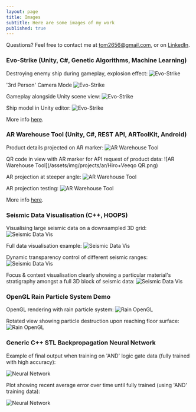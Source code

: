 ```yaml
---
layout: page
title: Images
subtitle: Here are some images of my work
published: true
---
```


Questions? Feel free to contact me at [tom2656@gmail.com](tom2656@gmail.com), or on [LinkedIn](https://www.linkedin.com/in/thomasfisherse/).

### Evo-Strike (Unity, C#, Genetic Algorithms, Machine Learning)
Destroying enemy ship during gameplay, explosion effect:
![Evo-Strike](/assets/img/projects/evogame/Gameplay.png)

'3rd Person' Camera Mode
![Evo-Strike](/assets/img/projects/evogame/3rdPerson.jpg)

Gameplay alongside Unity scene view:
![Evo-Strike](/assets/img/projects/evogame/enemySpawnChosen.png)

Ship model in Unity editor:
![Evo-Strike](/assets/img/projects/evogame/playerShip.jpg)

More info [here](../2021-01-20-EvoGame).

### AR Warehouse Tool (Unity, C#, REST API, ARToolKit, Android)
Product details projected on AR marker:
![AR Warehouse Tool](/assets/img/projects/ar/veeqo_ar_example.png)

QR code in view with AR marker for API request of product data:
![AR Warehouse Tool](/assets/img/projects/ar/Hiro+Veeqo QR.png)

AR projection at steeper angle:
![AR Warehouse Tool](/assets/img/projects/ar/arProjectionDemo.jpg)

AR projection testing:
![AR Warehouse Tool](/assets/img/projects/ar/ar_cube.png)

More info [here](../2021-01-20-AR-Warehousing-Tool).

### Seismic Data Visualisation (C++, HOOPS)
Visualising large seismic data on a downsampled 3D grid:
![Seismic Data Vis](/assets/img/projects/seismic/vis1.png)

Full data visualisation example:
![Seismic Data Vis](/assets/img/projects/seismic/3d_actual_values_2.png)

Dynamic transparency control of different seismic ranges:
![Seismic Data Vis](/assets/img/projects/seismic/3d_layers_2.png)

Focus & context visualisation clearly showing a particular material's stratigraphy amongst a full 3D block of seismic data:
![Seismic Data Vis](/assets/img/projects/seismic/3d_editing_salt.png)

### OpenGL Rain Particle System Demo
OpenGL rendering with rain particle system:
![Rain OpenGL](/assets/img/projects/rain/opengl_rain.png)

Rotated view showing particle destruction upon reaching floor surface:
![Rain OpenGL](/assets/img/projects/rain/opengl_rain2.png)

### Generic C++ STL Backpropagation Neural Network

Example of final output when training on 'AND' logic gate data (fully trained with high accuracy):

![Neural Network](/assets/img/projects/nn/LogicNNRunning.PNG)

Plot showing recent average error over time until fully trained (using 'AND' training data):

![Neural Network](/assets/img/projects/nn/logic_recent_error.png)